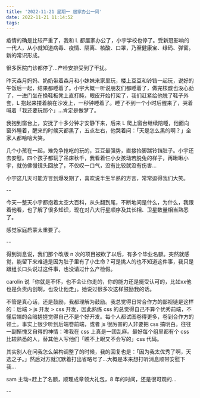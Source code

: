 ```yaml
---
title: '2022-11-21 星期一 居家办公一周'
date: 2022-11-21 11:14:52
tags:
---
```


疫情的确是比较严重了，我和 L 都居家办公了，小宇学校也停了。受新冠影响的一代人，从小就知道病毒、疫情、隔离、核酸、口罩，乃至健康宝、绿码、弹窗。新的常识形成。

很多医院门诊都停了...产检安排受到了干扰。

昨天森月妈妈、奶奶带着森月和小妹妹来家里玩，楼上豆豆和铃铛一起玩，说好的午饭后一起，结果都睡着了。小宇大概一听说朋友们都睡着了，做完核酸也没心劲了，一进门坐在换鞋板凳上直打盹，眼皮开始打架了，我们赶紧给他脱了鞋子外套，L 抱起来搂着躺在沙发上，一秒钟睡着了。睡了不到一个小时后醒来了，哭着喊着「我还要玩那个」...肯定是做梦了。

我抱到窗台上，安抚了十多分钟才安静下来，后来 L 爬上窗台继续陪睡，他面向窗外睡着，醒来的时候天都黑了，五点左右，他哭着问：「天是怎么黑的啊？」全家人都哈哈大笑。

几个小孩在一起，难免争抢吃的玩的，豆豆最强势，直接抬脚踹铃铛肚子。小宇还去安慰。四个孩子都玩了吊床秋千，我看着仨小女孩动若脱兔的样子，再瞅瞅小宇，就仿佛慢镜头回放了，不仅叹一口气，没有比较就没有伤害...

小宇这几天可能方言到爆发期了，喜欢说半生半熟的方言，常常逗得我们大笑。

--

今天一整天小宇都抱着太空大百科，从头翻到尾，不断地问是什么，为什么，我跟着他看，也了解了很多知识，现在对八大行星顺序及其长相、卫星数量相当熟悉了。

感觉家庭启蒙太重要了。

--

得到消息说，我们那个改版 n 次的项目被砍了以后，有多个毕业名额。突然就感觉，能留下来难道是因为肚子里有了小生命？可是挑人的也不知道这件事，我只是跟组长口头说过这件事，也没请过什么产检假。

carolin 说「你就是不怀，也不会让你走的，你的能力还是挺受认可的，比如xx他也是负责内创啊，也没让他走」。她说过很多次这样鼓励我的话。

不管是真心话，还是鼓励，我都理解为鼓励。我总觉得日常合作方的鄙视链是这样的：后端 >  js 开发 >  css 开发，因此熟练 css 的总觉得自己不算个优秀前端，不懂后端的会暗搓搓觉得自己不是个好开发。每个人都试图卷得更多，卷到合作方的领土。事实上很少听到后端卷前端，或者 js 很厉害的人非要把 css 搞明白。往往一副惭愧又自得的神情：唉我在 css 上真是一团乱麻。最好每个组里都有个 css 比较熟悉的人，替其他人写他们「瞧不上眼又不会写的」css 代码。

其实别人在问我怎么架构调整了的时候，我的回复也是：「因为我太优秀了啊，天选之子。」然后对方就沉默着打出省略号了...大概是本来想打听消息顺带安慰下我...

sam 主动+赶上了名额，顺理成章领大礼包，8 年的时间，还是很可观的...

--

